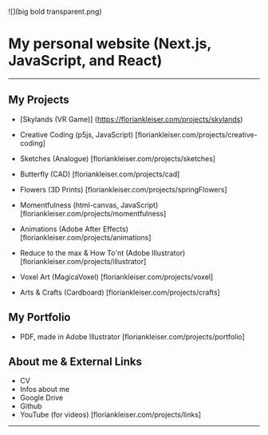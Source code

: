 ![](big bold transparent.png)


# My personal website (Next.js, JavaScript, and React)

___

## My Projects
- [Skylands (VR Game)] (https://floriankleiser.com/projects/skylands)

- Creative Coding (p5js, JavaScript)
    [floriankleiser.com/projects/creative-coding]

- Sketches (Analogue)
    [floriankleiser.com/projects/sketches]

- Butterfly (CAD)
    [floriankleiser.com/projects/cad]

- Flowers (3D Prints)
    [floriankleiser.com/projects/springFlowers]

- Momentfulness (html-canvas, JavaScript)
    [floriankleiser.com/projects/momentfulness]

- Animations (Adobe After Effects)
    [floriankleiser.com/projects/animations]

- Reduce to the max & How To'nt (Adobe Illustrator)
    [floriankleiser.com/projects/illustrator]

- Voxel Art (MagicaVoxel)
    [floriankleiser.com/projects/voxel]

- Arts & Crafts (Cardboard)
    [floriankleiser.com/projects/crafts]

## My Portfolio
- PDF, made in Adobe Illustrator
    [floriankleiser.com/projects/portfolio]

## About me & External Links
- CV
- Infos about me
- Google Drive
- Github
- YouTube (for videos)
    [floriankleiser.com/projects/links]

___
